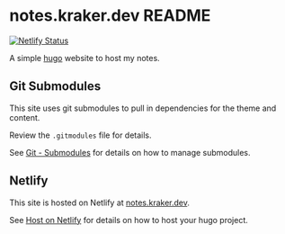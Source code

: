 # notes.kraker.dev README

[![Netlify Status](https://api.netlify.com/api/v1/badges/7fccd6b3-7840-40ec-b880-7c8e5c897737/deploy-status)](https://app.netlify.com/sites/chic-druid-14e053/deploys)

A simple [hugo](https://gohugo.io/) website to host my notes. 

## Git Submodules

This site uses git submodules to pull in dependencies for the theme and content.

Review the `.gitmodules` file for details.

See [Git - Submodules](https://git-scm.com/book/en/v2/Git-Tools-Submodules) 
for details on how to manage submodules.

## Netlify

This site is hosted on Netlify at [notes.kraker.dev](https://notes.kraker.dev).

See [Host on Netlify](https://gohugo.io/hosting-and-deployment/hosting-on-netlify/) 
for details on how to host your hugo project.
